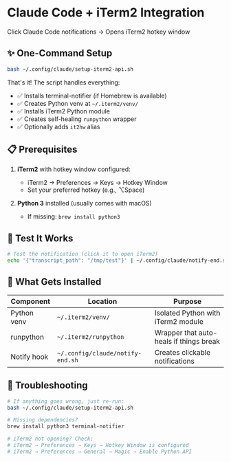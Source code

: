 # Claude Code + iTerm2 Integration

Click Claude Code notifications → Opens iTerm2 hotkey window

## ✨ One-Command Setup

```bash
bash ~/.config/claude/setup-iterm2-api.sh
```

That's it! The script handles everything:
- ✅ Installs terminal-notifier (if Homebrew is available)
- ✅ Creates Python venv at `~/.iterm2/venv/`
- ✅ Installs iTerm2 Python module
- ✅ Creates self-healing `runpython` wrapper
- ✅ Optionally adds `it2hw` alias

## 📋 Prerequisites

1. **iTerm2** with hotkey window configured:
   - iTerm2 → Preferences → Keys → Hotkey Window
   - Set your preferred hotkey (e.g., ⌥Space)

2. **Python 3** installed (usually comes with macOS)
   - If missing: `brew install python3`

## 🧪 Test It Works

```bash
# Test the notification (click it to open iTerm2)
echo '{"transcript_path": "/tmp/test"}' | ~/.config/claude/notify-end.sh
```

## 📁 What Gets Installed

| Component | Location | Purpose |
|-----------|----------|---------|
| Python venv | `~/.iterm2/venv/` | Isolated Python with iTerm2 module |
| runpython | `~/.iterm2/runpython` | Wrapper that auto-heals if things break |
| Notify hook | `~/.config/claude/notify-end.sh` | Creates clickable notifications |

## 🔧 Troubleshooting

```bash
# If anything goes wrong, just re-run:
bash ~/.config/claude/setup-iterm2-api.sh

# Missing dependencies?
brew install python3 terminal-notifier

# iTerm2 not opening? Check:
# iTerm2 → Preferences → Keys → Hotkey Window is configured
# iTerm2 → Preferences → General → Magic → Enable Python API
```